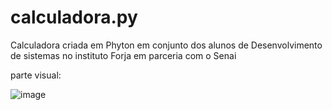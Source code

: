 # calculadora.py
Calculadora criada em Phyton em conjunto dos alunos de Desenvolvimento de sistemas no instituto Forja em parceria com o Senai

parte visual:

![image](https://github.com/LucasAntonioMendes/calculadora.py/assets/170566722/cfa637d0-90d1-4f51-a553-351f7b5412ad)

